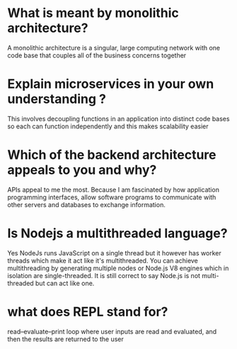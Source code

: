 # What is meant by monolithic architecture?
A monolithic architecture is a singular, large computing network with one code base that couples all of the business concerns together
# Explain microservices in your own understanding ?
This involves decoupling functions in an application into distinct code bases so each can function independently and this makes scalability easier
# Which of the backend architecture appeals to you and why?
APIs appeal to me the most. Because I am fascinated by how application programming interfaces, allow software programs to communicate with other servers and databases to exchange information.
# Is Nodejs a multithreaded language?
Yes NodeJs runs JavaScript on a single thread but it however has worker threads which make it act like it's multithreaded. You can achieve multithreading by generating multiple nodes or Node.js V8 engines which in isolation are single-threaded. It is still correct to say Node.js is not multi-threaded but can act like one. 
# what does REPL stand for?
read–evaluate–print loop where user inputs are read and evaluated, and then the results are returned to the user
